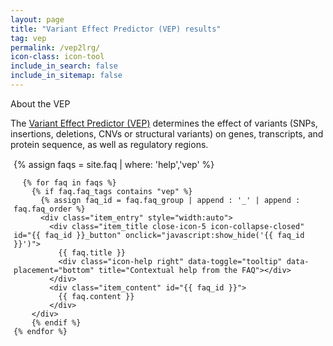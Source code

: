 ```yaml
---
layout: page
title: "Variant Effect Predictor (VEP) results"
tag: vep
permalink: /vep2lrg/
icon-class: icon-tool
include_in_search: false
include_in_sitemap: false
---
```


<script type="text/javascript" src="/js/vep2lrg.js"></script>
<script type="text/javascript">
  window.onload = function () {
    get_vep_results();
  }
</script>

<div class="section-box" id="search_help">
  <div class="clearfix">
    <div class="section-header icon-help left">About the VEP</div>
    <div class="right close-button icon-close close-icon-0" title="Close this box" onclick="javascript:$('#search_help').hide()"></div>
  </div>
  <p class="margin-top-5 margin-bottom-0 smaller-text">
    The <a class="icon-external-link" href="{{ site.urls.ensembl }}/info/docs/tools/vep/index.html" target="_blank">Variant Effect Predictor (VEP)</a> determines the effect of variants (SNPs, insertions, deletions, CNVs or structural variants) on genes, transcripts, and protein sequence, as well as regulatory regions. 
  </p>
  <div style="margin: 15px 5px 0px">
    {% assign faqs = site.faq | where: 'help','vep' %}
     
      {% for faq in faqs %}
        {% if faq.faq_tags contains "vep" %}
          {% assign faq_id = faq.faq_group | append : '_' | append : faq.faq_order %}
          <div class="item_entry" style="width:auto">
            <div class="item_title close-icon-5 icon-collapse-closed" id="{{ faq_id }}_button" onclick="javascript:show_hide('{{ faq_id }}')">
              {{ faq.title }}
              <div class="icon-help right" data-toggle="tooltip" data-placement="bottom" title="Contextual help from the FAQ"></div>
            </div>
            <div class="item_content" id="{{ faq_id }}">
              {{ faq.content }}
            </div>
        </div>
        {% endif %}
    {% endfor %}
  </div>
</div>


<div id="vep_msg" style="display:none">
  <h4 class="icon-info close-icon-5 smaller-icon" style="text-align:center">Request sent to Ensembl. Please wait for the results ...</h4>
  <div class="loader" style="text-align:center"></div>
</div>


<!-- VEP results -->
<div id="vep_results" style="display:none">
  
  <h2>Results for <span id="vep_hgvs"></span></h2>

  <!-- Summary results -->
  <div id="vep_summmary">
    <h3 class="icon-menu smaller-icon close-icon-5 margin-bottom-10">Summary</h3>

    <div class="clearfix">
      <div class="col-xs-8 col-sm-8 col-md-7 col-lg-7 padding-left-0">
        <table class="table-vep-sum" style="width:100%"><tbody></tbody></table>
      </div>
      <div class="col-xs-4 col-sm-4 col-md-5 col-lg-5 padding-right-0">
        <table class="table-vep-map"><tbody></tbody></table>
      </div>
    </div>

    <div id="vep_strand"></div>
  </div>


  <!-- Co-located variants -->
  <div id="coloc_variants">

    <h3 class="icon-location smaller-icon close-icon-5 margin-top-50 margin-bottom-10">Co-located variant(s)</h3>
      
    <table id="coloc_variants_table" class="table table-hover table-lrg">
      <thead>
        <tr>
          <th rowspan="2">Variant</th>
          <th rowspan="2">Alleles</th>
          <th class="split-header text-center" colspan="2">1000Genomes <a class="icon-external-link" href="http://www.internationalgenome.org/" target="_blank"></a></th>
          <th class="split-header text-center" colspan="2">gnomAD <a class="icon-external-link" href="http://gnomad.broadinstitute.org/" target="_blank"></a></th>
          <th rowspan="2">Ancestral<br />allele</th><th rowspan="2">Strand</th>
        </tr>
        <tr>
          <th>Minor allele<span class="icon-help tiny-icon close-icon-0 padding-left-5" data-toggle="tooltip" data-placement="bottom" id="ma" title="Minor Allele from the 1000Genomes Project (Phase 3)"></span></th>
          <th>MAF<span class="icon-help tiny-icon close-icon-0 padding-left-5" data-toggle="tooltip" data-placement="bottom"  id="maf" title="Minor Allele Frequency from the 1000Genomes Project (Phase 3)"></span></th>
          <th>Alt. Allele<span class="icon-help tiny-icon close-icon-0 padding-left-5" data-toggle="tooltip" data-placement="bottom" id="ma_gnomAD" title="Alternative allele of existing variant in gnomAD exomes combined population"></span></th>
          <th>AF<span class="icon-help tiny-icon close-icon-0 padding-left-5" data-toggle="tooltip" data-placement="bottom" id="maf_gnomAD" title="Frequency of existing variant in gnomAD exomes combined population"></span></th>
        </tr>
      </thead>
      <tbody>
      </tbody>
    </table>
  </div>


  <!-- Transcript consequences -->
  <h3 class="icon-analyse smaller-icon close-icon-5 margin-top-50 margin-bottom-10">Transcript consequences</h3>

  <div id="tr_consequences">
    <table class="table table-hover table-lrg">
      <thead>
        <tr>
          <th>Gene</th>
          <th>Transcript</th>
          <th>Biotype</th>
          <th>Strand</th>
          <th>HGVS</th> 
          <th>Consequences<a class="icon-info-link" href="{{ site.urls.conseq_url }}consequences" data-toggle="tooltip" data-placement="bottom" title="Click here to see the list of consequences and their descriptions" target="_blank"></a></th>
          <th>Variant allele</th>
          <th>IMPACT<a class="icon-info-link" href="{{ site.urls.conseq_url }}consequences" data-toggle="tooltip" data-placement="bottom" title="Click here to see the list of consequences and their descriptions" target="_blank"></a></th>
          <th>Details</th>
        </tr>
      </thead>
      <tbody></tbody>  
    </table>
  </div>

</div>



